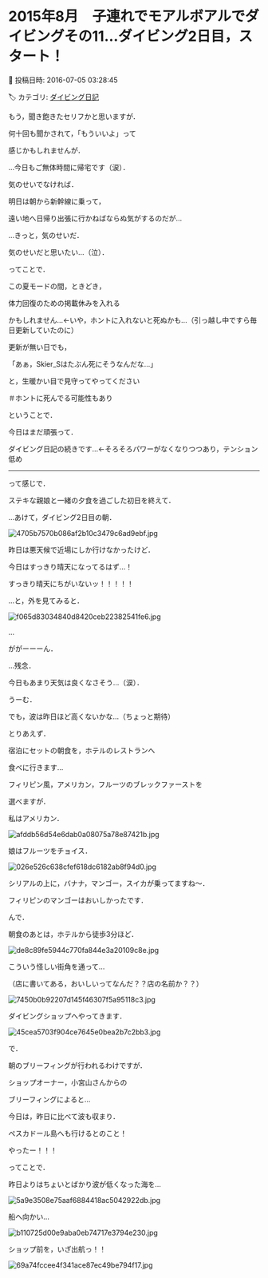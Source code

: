 # 2015年8月　子連れでモアルボアルでダイビングその11…ダイビング2日目，スタート！

📅 投稿日時: 2016-07-05 03:28:45

🏷️ カテゴリ: [ダイビング日記](ce3a7a8d424d112fce83ee85c81a0e344.md)

もう，聞き飽きたセリフかと思いますが．


何十回も聞かされて，「もういいよ」って


感じかもしれませんが．





…今日もご無体時間に帰宅です（涙）．





気のせいでなければ．


明日は朝から新幹線に乗って，


遠い地へ日帰り出張に行かねばならぬ気がするのだが…


…きっと，気のせいだ．


気のせいだと思いたい…（泣）．





ってことで．


この夏モードの間，ときどき，


体力回復のための掲載休みを入れる


かもしれません…←いや，ホントに入れないと死ぬかも…（引っ越し中ですら毎日更新していたのに）





更新が無い日でも，


「あぁ，Skier_Sはたぶん死にそうなんだな…」


と，生暖かい目で見守ってやってください


＃ホントに死んでる可能性もあり








ということで．


今日はまだ頑張って．


ダイビング日記の続きです…←そろそろパワーがなくなりつつあり，テンション低め





---


って感じで．


ステキな親娘と一緒の夕食を過ごした初日を終えて．





…あけて，ダイビング2日目の朝．




![4705b7570b086af2b10c3479c6ad9ebf.jpg](images/4705b7570b086af2b10c3479c6ad9ebf.jpg)







昨日は悪天候で近場にしか行けなかったけど．


今日はすっきり晴天になってるはず…！


すっきり晴天にちがいないッ！！！！！





…と，外を見てみると．




![f065d83034840d8420ceb22382541fe6.jpg](images/f065d83034840d8420ceb22382541fe6.jpg)




…


ががーーーん．


…残念．


今日もあまり天気は良くなさそう…（涙）．


うーむ．


でも，波は昨日ほど高くないかな…（ちょっと期待）





とりあえず．


宿泊にセットの朝食を，ホテルのレストランへ


食べに行きます…


フィリピン風，アメリカン，フルーツのブレックファーストを


選べますが．


私はアメリカン．




![afddb56d54e6dab0a08075a78e87421b.jpg](images/afddb56d54e6dab0a08075a78e87421b.jpg)




娘はフルーツをチョイス．




![026e526c638cfef618dc6182ab8f94d0.jpg](images/026e526c638cfef618dc6182ab8f94d0.jpg)




シリアルの上に，バナナ，マンゴー，スイカが乗ってますね～．


フィリピンのマンゴーはおいしかったです．





んで．


朝食のあとは，ホテルから徒歩3分ほど．




![de8c89fe5944c770fa844e3a20109c8e.jpg](images/de8c89fe5944c770fa844e3a20109c8e.jpg)




こういう怪しい街角を通って…


（店に書いてある，おいしいってなんだ？？店の名前か？？）




![7450b0b92207d145f46307f5a95118c3.jpg](images/7450b0b92207d145f46307f5a95118c3.jpg)




ダイビングショップへやってきます．




![45cea5703f904ce7645e0bea2b7c2bb3.jpg](images/45cea5703f904ce7645e0bea2b7c2bb3.jpg)




で．


朝のブリーフィングが行われるわけですが．


ショップオーナー，小宮山さんからの


ブリーフィングによると…





今日は，昨日に比べて波も収まり．


ぺスカドール島へも行けるとのこと！


やったー！！！





ってことで．


昨日よりはちょいとばかり波が低くなった海を…




![5a9e3508e75aaf6884418ac5042922db.jpg](images/5a9e3508e75aaf6884418ac5042922db.jpg)




船へ向かい…




![b110725d00e9aba0eb74717e3794e230.jpg](images/b110725d00e9aba0eb74717e3794e230.jpg)




ショップ前を，いざ出航っ！！




![69a74fccee4f341ace87ec49be794f17.jpg](images/69a74fccee4f341ace87ec49be794f17.jpg)
